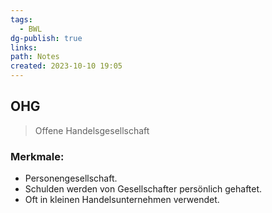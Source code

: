 ```yaml
---
tags:
  - BWL
dg-publish: true
links: 
path: Notes
created: 2023-10-10 19:05
---
```

## OHG 
> Offene Handelsgesellschaft

### Merkmale:
- Personengesellschaft.
- Schulden werden von Gesellschafter persönlich gehaftet.
- Oft in kleinen Handelsunternehmen verwendet.
